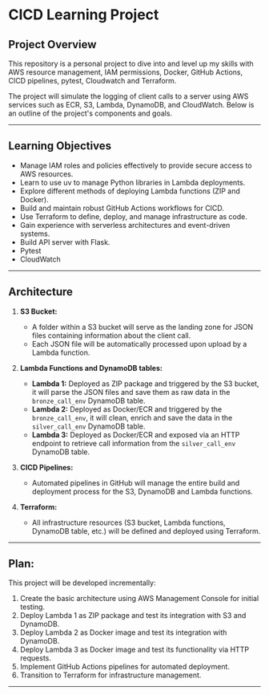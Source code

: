 # **CICD Learning Project**

## **Project Overview**

This repository is a personal project to dive into and level up my skills with AWS resource management, IAM permissions, Docker, GitHub Actions, CICD pipelines, pytest, Cloudwatch and Terraform.

The project will simulate the logging of client calls to a server using AWS services such as ECR, S3, Lambda, DynamoDB, and CloudWatch. Below is an outline of the project's components and goals.

---

## **Learning Objectives**
- Manage IAM roles and policies effectively to provide secure access to AWS resources.
- Learn to use uv to manage Python libraries in Lambda deployments.
- Explore different methods of deploying Lambda functions (ZIP and Docker).
- Build and maintain robust GitHub Actions workflows for CICD.
- Use Terraform to define, deploy, and manage infrastructure as code.
- Gain experience with serverless architectures and event-driven systems.
- Build API server with Flask.
- Pytest
- CloudWatch

---

## **Architecture**
1. **S3 Bucket:**
   - A folder within a S3 bucket will serve as the landing zone for JSON files containing information about the client call.
   - Each JSON file will be automatically processed upon upload by a Lambda function.

2. **Lambda Functions and DynamoDB tables:**
   - **Lambda 1:** Deployed as ZIP package and triggered by the S3 bucket, it will parse the JSON files and save them as raw data in the `bronze_call_env` DynamoDB table.
   - **Lambda 2:** Deployed as Docker/ECR and triggered by the `bronze_call_env`, it will clean, enrich and save the data in the `silver_call_env` DynamoDB table.
   - **Lambda 3:** Deployed as Docker/ECR and exposed via an HTTP endpoint to retrieve call information from the `silver_call_env` DynamoDB table.

3. **CICD Pipelines:**
   - Automated pipelines in GitHub will manage the entire build and deployment process for the S3, DynamoDB and Lambda functions.

5. **Terraform:**
   - All infrastructure resources (S3 bucket, Lambda functions, DynamoDB table, etc.) will be defined and deployed using Terraform.

---

## **Plan:**
This project will be developed incrementally:
1. Create the basic architecture using AWS Management Console for initial testing.
2. Deploy Lambda 1 as ZIP package and test its integration with S3 and DynamoDB.
2. Deploy Lambda 2 as Docker image and test its integration with DynamoDB.
3. Deploy Lambda 3 as Docker image and test its functionality via HTTP requests.
4. Implement GitHub Actions pipelines for automated deployment.
5. Transition to Terraform for infrastructure management.

---

